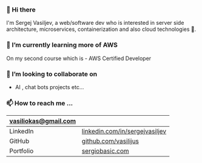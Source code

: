 ### 👋 Hi there
I'm  Sergej Vasiljev, a web/software dev who is interested in server side architecture, microservices, containerization and also cloud technologies 👀. 

### 🌱 I’m currently learning more of AWS
On my second course which is - AWS Certified Developer

### 💞️ I’m looking to collaborate on 
- AI , chat bots projects etc... 

### 📫 How to reach me ...

| vasiliokas@gmail.com ||
| ---| --- |
| LinkedIn | [linkedin.com/in/sergejvasiljev](https://www.linkedin.com/in/sergejvasiljev) |
| GitHub | [github.com/vasilijus](https://github.com/vasilijus) |
| Portfolio | [sergiobasic.com](https://sergiobasic.com) |

<!---
vasilijus/vasilijus is a ✨ special ✨ repository because its `README.md` (this file) appears on your GitHub profile.
You can click the Preview link to take a look at your changes.
--->
